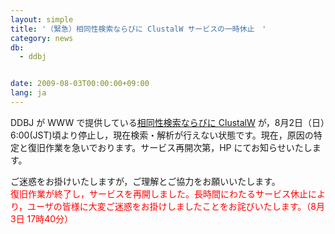 ```yaml
---
layout: simple
title: '（緊急）相同性検索ならびに ClustalW サービスの一時休止　'
category: news
db:
  - ddbj


date: 2009-08-03T00:00:00+09:00
lang: ja
---
```


DDBJ が WWW で提供している<a href="/searches.html" target="_blank">相同性検索ならびに ClustalW</a> が，8月2日（日）6:00(JST)頃より停止し，現在検索・解析が行えない状態です。現在，原因の特定と復旧作業を急いでおります。サービス再開次第，HP にてお知らせいたします。

<p>ご迷惑をお掛けいたしますが，ご理解とご協力をお願いいたします。<br>
    <font color="#ff0000">復旧作業が終了し，サービスを再開しました。長時間にわたるサービス休止により，ユーザの皆様に大変ご迷惑をお掛けしましたことをお詫びいたします。（8月3日 17時40分）</font>
</p>
